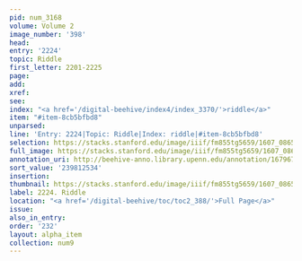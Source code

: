 ```yaml
---
pid: num_3168
volume: Volume 2
image_number: '398'
head:
entry: '2224'
topic: Riddle
first_letter: 2201-2225
page:
add:
xref:
see:
index: "<a href='/digital-beehive/index4/index_3370/'>riddle</a>"
item: "#item-8cb5bfbd8"
unparsed:
line: 'Entry: 2224|Topic: Riddle|Index: riddle|#item-8cb5bfbd8'
selection: https://stacks.stanford.edu/image/iiif/fm855tg5659/1607_0865/784,2534,2906,975/full/0/default.jpg
full_image: https://stacks.stanford.edu/image/iiif/fm855tg5659/1607_0865/full/full/0/default.jpg
annotation_uri: http://beehive-anno.library.upenn.edu/annotation/1679675388483
sort_value: '239812534'
insertion:
thumbnail: https://stacks.stanford.edu/image/iiif/fm855tg5659/1607_0865/784,2534,600,180/250,/0/default.jpg
label: 2224. Riddle
location: "<a href='/digital-beehive/toc/toc2_388/'>Full Page</a>"
issue:
also_in_entry:
order: '232'
layout: alpha_item
collection: num9
---
```

